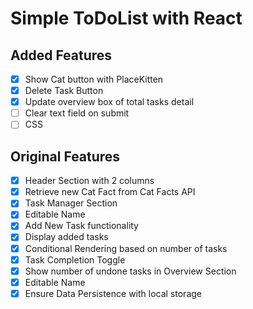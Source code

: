 # Simple ToDoList with React

## Added Features
- [x] Show Cat button with PlaceKitten
- [x] Delete Task Button
- [x] Update overview box of total tasks detail
- [ ] Clear text field on submit
- [ ] CSS

## Original Features
- [x] Header Section with 2 columns
- [X] Retrieve new Cat Fact from Cat Facts API
- [x] Task Manager Section
- [x] Editable Name
- [x] Add New Task functionality
- [x] Display added tasks
- [x] Conditional Rendering based on number of tasks
- [x] Task Completion Toggle
- [x] Show number of undone tasks in Overview Section
- [x] Editable Name
- [X] Ensure Data Persistence with local storage
